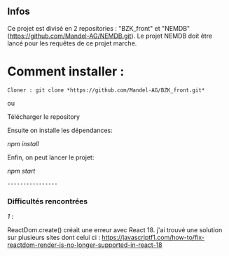 ## Infos ##

Ce projet est divisé en 2 repositories : "BZK_front" et "NEMDB" (https://github.com/Mandel-AG/NEMDB.git).
Le projet NEMDB doit être lancé pour les requêtes de ce projet marche.


# Comment installer : #

	Cloner : git clone *https://github.com/Mandel-AG/BZK_front.git*
  
ou 

Télécharger le repository
	

Ensuite on installe les dépendances:

*npm install*


Enfin, on peut lancer le projet:

*npm start*
	

	
	----------------


### Difficultés rencontrées ##

*1 :*

ReactDom.create() créait une erreur avec React 18. j'ai trouvé une solution sur plusieurs sites dont celui ci :
https://javascriptf1.com/how-to/fix-reactdom-render-is-no-longer-supported-in-react-18
